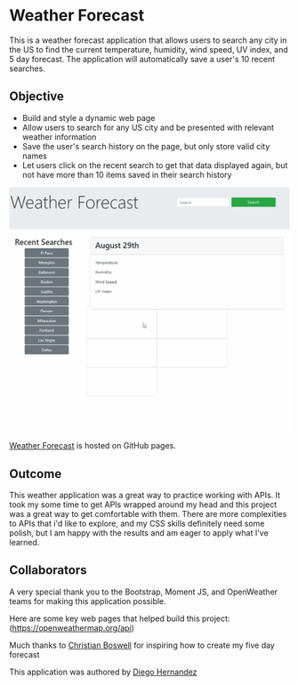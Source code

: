 # Weather Forecast

This is a weather forecast application that allows users to search any city in the US to find the current temperature, humidity, wind speed, UV index, and 5 day forecast. The application will automatically save a user's 10 recent searches.

## Objective

- Build and style a dynamic web page
- Allow users to search for any US city and be presented with relevant weather information
- Save the user's search history on the page, but only store valid city names
- Let users click on the recent search to get that data displayed again, but not have more than 10 items saved in their search history


![Weather Forecast](./Assets/images/readme-01.gif)

[Weather Forecast](https://diegopie.github.io/java-script-timed-quiz/) is hosted on GitHub pages.

## Outcome

This weather application was a great way to practice working with APIs. It took my some time to get APIs wrapped around my head and this project was a great way to get comfortable with them. There are more complexities to APIs that i'd like to explore, and my CSS skills definitely need some polish, but I am happy with the results and am eager to apply what I've learned.

## Collaborators

A very special thank you to the Bootstrap, Moment JS, and OpenWeather teams for making this application possible.

Here are some key web pages that helped build this project:
(https://openweathermap.org/api)

Much thanks to [Christian Boswell](https://github.com/cboswel1) for inspiring how to create my five day forecast

This application was authored by [Diego Hernandez](https://github.com/Diegopie)